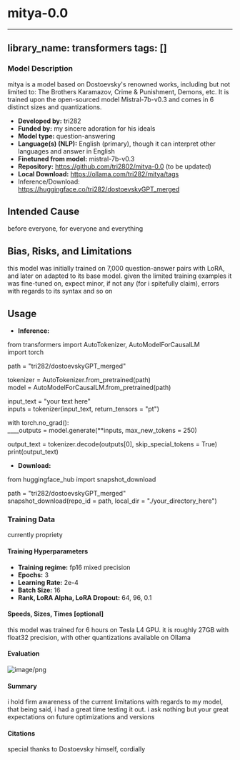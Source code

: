# mitya-0.0
---
library_name: transformers
tags: []
---

### Model Description

mitya is a model based on Dostoevsky's renowned works, including but not limited to: The Brothers Karamazov, Crime & Punishment, Demons, etc. 
It is trained upon the open-sourced model Mistral-7b-v0.3 and comes in 6 distinct sizes and quantizations.

- **Developed by:** tri282
- **Funded by:** my sincere adoration for his ideals
- **Model type:** question-answering
- **Language(s) (NLP):** English (primary), though it can interpret other languages and answer in English
- **Finetuned from model:** mistral-7b-v0.3
- **Repository:** https://github.com/tri2802/mitya-0.0 (to be updated)
- **Local Download:** https://ollama.com/tri282/mitya/tags
- Inference/Download: https://huggingface.co/tri282/dostoevskyGPT_merged
    
## Intended Cause

before everyone, for everyone and everything

## Bias, Risks, and Limitations

this model was initially trained on 7,000 question-answer pairs with LoRA, and later on adapted to its base model. given the limited training examples it
was fine-tuned on, expect minor, if not any (for i spitefully claim), errors with regards to its syntax and so on

## Usage
- **Inference:**

from transformers import AutoTokenizer, AutoModelForCausalLM  
import torch

path = "tri282/dostoevskyGPT_merged"  

tokenizer = AutoTokenizer.from_pretrained(path)  
model = AutoModelForCausalLM.from_pretrained(path)

input_text = "your text here"  
inputs = tokenizer(input_text, return_tensors = "pt")

with torch.no_grad():  
____outputs = model.generate(**inputs, max_new_tokens = 250)

output_text = tokenizer.decode(outputs[0], skip_special_tokens = True)  
print(output_text)

- **Download:**

from huggingface_hub import snapshot_download

path = "tri282/dostoevskyGPT_merged"  
snapshot_download(repo_id = path, local_dir = "./your_directory_here")

### Training Data

currently propriety

#### Training Hyperparameters

- **Training regime:** fp16 mixed precision
- **Epochs:** 3
- **Learning Rate:** 2e-4
- **Batch Size:** 16
- **Rank, LoRA Alpha, LoRA Dropout:** 64, 96, 0.1

#### Speeds, Sizes, Times [optional]

this model was trained for 6 hours on Tesla L4 GPU. it is roughly 27GB with float32 precision, with other quantizations available on Ollama

#### Evaluation

![image/png](https://cdn-uploads.huggingface.co/production/uploads/66a14c1ad723c565bb551702/n_8x038xNH_sSxdxJiQ_e.png)

#### Summary

i hold firm awareness of the current limitations with regards to my model, that being said, i had a great time testing it out.
i ask nothing but your great expectations on future optimizations and versions


#### Citations
special thanks to Dostoevsky himself, cordially
